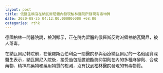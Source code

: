 ```yaml
---
layout: post
title: 俄醫生稱沒在納瓦爾尼體內發現柏林醫院所發現有毒物質
date: 2020-08-25 04:12:00.000000000 +08:00
categories: rthk
---
```


德國柏林一間醫院說，檢測顯示，正在院內留醫的俄羅斯反對派領袖納瓦爾尼，被人落毒。

在納瓦爾尼轉院前，在俄羅斯西伯利亞一間醫院參與治療納瓦爾尼的一名俄國資深醫生表示，納瓦爾尼入院後，接受過包括膽鹼酯酶抑製劑在內的多種麻醉劑、合成藥物、精神病藥物和藥用物質的檢測，沒有找到柏林醫院發現的有毒物質。
